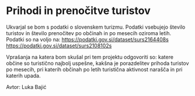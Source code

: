 # Prihodi in prenočitve turistov
Ukvarjal se bom s podatki o slovenskem turizmu. Podatki vsebujejo število turistov in število prenočitev po občinah in po mesecih oziroma letih. Podatki so na voljo na: https://podatki.gov.si/dataset/surs2164408s https://podatki.gov.si/dataset/surs2108102s

Vprašanja na katera bom skušal pri tem projektu odgovoriti so: katere občine so turistično najbolj uspešne, kakšna je porazdelitev prihoda turistov po mesecih, pri katerih občinah po letih turistična aktivnost narašča in pri katerih upada.

Avtor: Luka Bajić

